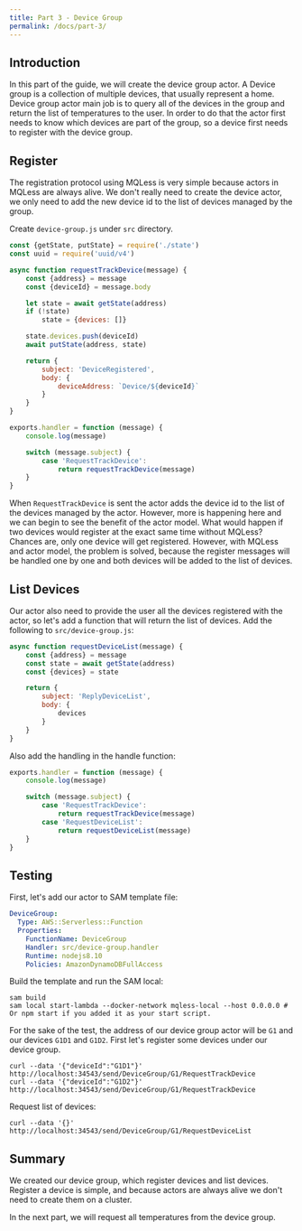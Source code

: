 ```yaml
---
title: Part 3 - Device Group
permalink: /docs/part-3/
---
```


## Introduction

In this part of the guide, we will create the device group actor.
A Device group is a collection of multiple devices, that usually represent a home.
Device group actor main job is to query all of the devices in the group and return the list of temperatures to the user.
In order to do that the actor first needs to know which devices are part of the group, so a device first needs to register with the device group.

## Register

The registration protocol using MQLess is very simple because actors in MQLess are always alive. We don't really need to create the device actor, we only need to add the new device id to the list of devices managed by the group.

Create `device-group.js` under `src` directory.

```javascript
const {getState, putState} = require('./state')
const uuid = require('uuid/v4')

async function requestTrackDevice(message) {
    const {address} = message
    const {deviceId} = message.body

    let state = await getState(address)
    if (!state)
        state = {devices: []}

    state.devices.push(deviceId)
    await putState(address, state)

    return {
        subject: 'DeviceRegistered',
        body: {
            deviceAddress: `Device/${deviceId}`
        }
    }
}

exports.handler = function (message) {
    console.log(message)

    switch (message.subject) {
        case 'RequestTrackDevice':
            return requestTrackDevice(message)
    }
}
```

When `RequestTrackDevice` is sent the actor adds the device id to the list of the devices managed by the actor.
However, more is happening here and we can begin to see the benefit of the actor model.
What would happen if two devices would register at the exact same time without MQLess? Chances are, only one device will get registered.
However, with MQLess and actor model, the problem is solved, because the register messages will be handled one by one and both devices will be added to the list of devices.

## List Devices

Our actor also need to provide the user all the devices registered with the actor, so let's add a function that will return the list of devices.
Add the following to `src/device-group.js`:

```javascript
async function requestDeviceList(message) {
    const {address} = message
    const state = await getState(address)
    const {devices} = state

    return {
        subject: 'ReplyDeviceList',
        body: {
            devices
        }
    }
}
```

Also add the handling in the handle function:

```javascript
exports.handler = function (message) {
    console.log(message)

    switch (message.subject) {
        case 'RequestTrackDevice':
            return requestTrackDevice(message)
        case 'RequestDeviceList':
            return requestDeviceList(message)
    }
}
```

## Testing

First, let's add our actor to SAM template file:

```yaml
DeviceGroup:
  Type: AWS::Serverless::Function
  Properties:
    FunctionName: DeviceGroup
    Handler: src/device-group.handler
    Runtime: nodejs8.10
    Policies: AmazonDynamoDBFullAccess
```

Build the template and run the SAM local:

```shell
sam build
sam local start-lambda --docker-network mqless-local --host 0.0.0.0 # Or npm start if you added it as your start script.
```

For the sake of the test, the address of our device group actor will be `G1` and our devices `G1D1` and `G1D2`.
First let's register some devices under our device group.

```shell
curl --data '{"deviceId":"G1D1"}' http://localhost:34543/send/DeviceGroup/G1/RequestTrackDevice
curl --data '{"deviceId":"G1D2"}' http://localhost:34543/send/DeviceGroup/G1/RequestTrackDevice
```

Request list of devices:

```shell
curl --data '{}' http://localhost:34543/send/DeviceGroup/G1/RequestDeviceList
```

## Summary

We created our device group, which register devices and list devices.
Register a device is simple, and because actors are always alive we don't need to create them on a cluster.

In the next part, we will request all temperatures from the device group.
